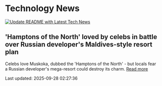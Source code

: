 # Technology News

[![Update README with Latest Tech News](https://github.com/tcdtist/daily-tech-digest/actions/workflows/main.yml/badge.svg)](https://github.com/tcdtist/daily-tech-digest/actions/workflows/main.yml)

## 'Hamptons of the North' loved by celebs in battle over Russian developer's Maldives-style resort plan
Celebs love Muskoka, dubbed the 'Hamptons of the North' - but locals fear a Russian developer's mega-resort could destroy its charm.
[Read more](https://www.dailymail.co.uk/real-estate/article-15123183/prince-edward-county-canada-russian-resort-muskoka.html)



Last updated: 2025-09-28 02:27:36
